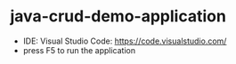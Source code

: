 # java-crud-demo-application

- IDE: Visual Studio Code: https://code.visualstudio.com/ 
- press F5 to run the application